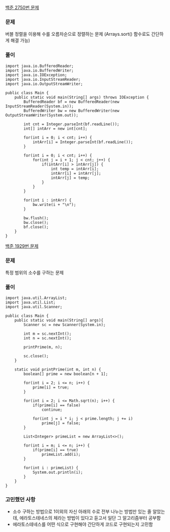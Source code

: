 [백준 2750번 문제](https://www.acmicpc.net/problem/2750)

### 문제
버블 정렬을 이용해 수를 오름차순으로 정렬하는 문제
(Arrays.sort() 함수로도 간단하게 해결 가능)

### 풀이

```
import java.io.BufferedReader;
import java.io.BufferedWriter;
import java.io.IOException;
import java.io.InputStreamReader;
import java.io.OutputStreamWriter;

public class Main {
    public static void main(String[] args) throws IOException {
        BufferedReader bf = new BufferedReader(new InputStreamReader(System.in));
        BufferedWriter bw = new BufferedWriter(new OutputStreamWriter(System.out));

        int cnt = Integer.parseInt(bf.readLine());
        int[] intArr = new int[cnt];
        
        for(int i = 0; i < cnt; i++) {
        	intArr[i] = Integer.parseInt(bf.readLine());
        }

        for(int i = 0; i < cnt; i++) {
        	for(int j = i + 1; j < cnt; j++) {
        		if(intArr[i] > intArr[j]) {
        			int temp = intArr[i];
        			intArr[i] = intArr[j];
        			intArr[j] = temp;
        		}
        	}
        }
        
        for(int i : intArr) {
        	bw.write(i + "\n");
        }
        
        bw.flush();
        bw.close();
        bf.close();
    }
}

```

[백준 1929번 문제](https://www.acmicpc.net/problem/1929)

### 문제
특정 범위의 소수를 구하는 문제


### 풀이

```
import java.util.ArrayList;
import java.util.List;
import java.util.Scanner;

public class Main {
    public static void main(String[] args){
        Scanner sc = new Scanner(System.in);
        
        int m = sc.nextInt();
        int n = sc.nextInt();
        
        printPrime(m, n);
        
        sc.close();
    }
    
    static void printPrime(int m, int n) {
    	boolean[] prime = new boolean[n + 1];
    	
    	for(int i = 2; i <= n; i++) {
    		prime[i] = true;
    	}
    	
    	for(int i = 2; i <= Math.sqrt(n); i++) {
    		if(prime[i] == false) 
    			continue;
    		
    		for(int j = i * i; j < prime.length; j += i)
    			prime[j] = false;
    	}
    	
    	List<Integer> primeList = new ArrayList<>();
    	
    	for(int i = m; i <= n; i++) {
    		if(prime[i] == true)
    			primeList.add(i);
    	}
    	
    	for(int i : primeList) {
    		System.out.println(i);
    	}
    }
}

```

### 고민했던 사항
- 소수 구하는 방법으로 1이외의 자신 아래의 수로 전부 나누는 방법만 있는 줄 알았는데, 에라토스테네스의 체라는 방법이 있다고 듣고서 일단 그 알고리즘부터 공부함
- 에라토스테네스를 어떤 식으로 구현해야 간단하게 코드로 구현되는지 고민함